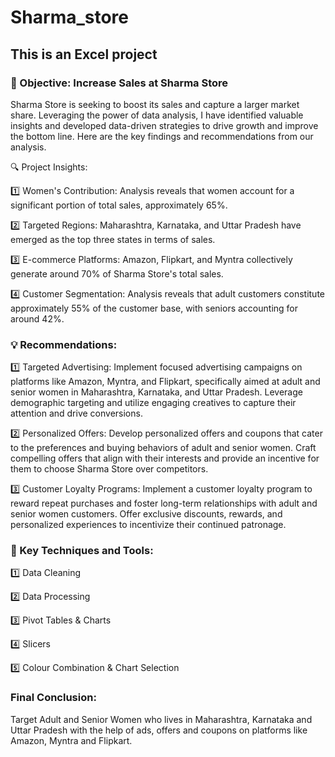 # Sharma_store
## This is an Excel project

### 🎯 Objective: Increase Sales at Sharma Store

Sharma Store is seeking to boost its sales and capture a larger market share. Leveraging the power of data analysis, I have identified valuable insights and developed data-driven strategies to drive growth and improve the bottom line. Here are the key findings and recommendations from our analysis.

🔍 Project Insights:

1️⃣ Women's Contribution: Analysis reveals that women account for a significant portion of total sales, approximately 65%.

2️⃣ Targeted Regions: Maharashtra, Karnataka, and Uttar Pradesh have emerged as the top three states in terms of sales.

3️⃣ E-commerce Platforms: Amazon, Flipkart, and Myntra collectively generate around 70% of Sharma Store's total sales.

4️⃣ Customer Segmentation: Analysis reveals that adult customers constitute approximately 55% of the customer base, with seniors accounting for around 42%.

### 💡 Recommendations:

1️⃣ Targeted Advertising: Implement focused advertising campaigns on platforms like Amazon, Myntra, and Flipkart, specifically aimed at adult and senior women in Maharashtra, Karnataka, and Uttar Pradesh. Leverage demographic targeting and utilize engaging creatives to capture their attention and drive conversions.

2️⃣ Personalized Offers: Develop personalized offers and coupons that cater to the preferences and buying behaviors of adult and senior women. Craft compelling offers that align with their interests and provide an incentive for them to choose Sharma Store over competitors.

3️⃣ Customer Loyalty Programs: Implement a customer loyalty program to reward repeat purchases and foster long-term relationships with adult and senior women customers. Offer exclusive discounts, rewards, and personalized experiences to incentivize their continued patronage.

### 🔑 Key Techniques and Tools:

1️⃣ Data Cleaning

2️⃣ Data Processing

3️⃣ Pivot Tables & Charts

4️⃣ Slicers

5️⃣ Colour Combination & Chart Selection

### Final Conclusion:
Target Adult and Senior Women who lives in Maharashtra, Karnataka and Uttar Pradesh with the help of ads, offers and coupons on platforms like Amazon, Myntra and Flipkart.
